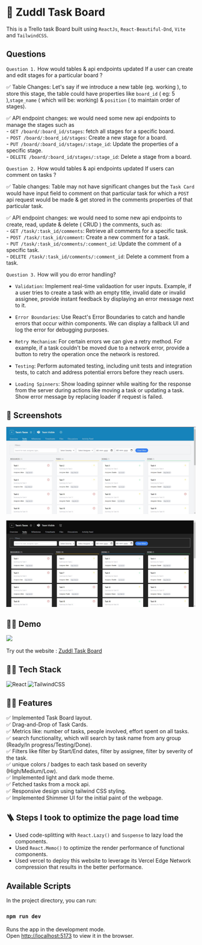 # 🚀 Zuddl Task Board

This is a Trello task Board built using `ReactJs`, `React-Beautiful-Dnd`, `Vite` and `TailwindCSS`.

## Questions
`Question 1.` How would tables & api endpoints updated If a user can create and edit stages for a particular board ? 

:white_check_mark: Table Changes: Let's say if we introduce a new table (eg. working ), to store this stage, the table could have properties like `board_id` ( eg: 5 ),`stage_name` ( which will be: working) & `position` ( to maintain order of stages). 

:white_check_mark: API endpoint changes: we would need some new api endpoints to manage the stages such as \
    - `GET /board/:board_id/stages`: fetch all stages for a specific board. \
    - `POST /board/:board_id/stages`: Create a new stage for a board. \
    - `PUT /board/:board_id/stages/:stage_id`: Update the properties of a specific stage.\
    - `DELETE /board/:board_id/stages/:stage_id`: Delete a stage from a board.

`Question 2.` How would tables & api endpoints updated If users can comment on tasks ?

:white_check_mark: Table changes: Table may not have significant changes but the `Task Card` would have input field to comment on that particular task for which a `POST` api request would be made & get stored in the comments properties of that particular task.

:white_check_mark: API endpoint changes: we would need to some new api endpoints to create, read, update & delete ( CRUD ) the comments, such as:\
    - `GET /task/:task_id/comments`: Retrieve all comments for a specific task. \
    - `POST /task/:task_id/comment`: Create a new comment for a task. \
    - `PUT /task/:task_id/comments/:comment_id`: Update the comment of a specific task.\
    - `DELETE /task/:task_id/comments/:comment_id`: Delete a comment from a task.

`Question 3.` How will you do error handling?

- `Validation`: Implement real-time validaotion for user inputs. Example, if a user tries to create a task with an  empty title, invalid date or invalid assignee, provide instant feedback by displaying an error message next to it.

- `Error Boundaries`: Use React's Error Boundaries to catch and handle errors that occur within components. We can display a fallback UI and log the error for debugging purposes.

- `Retry Mechanism`: For certain errors we can give a retry method. For example, if a task couldn't be moved due to a network error, provide a button to retry the operation once the network is restored.

- `Testing`: Perform automated testing, including unit tests and integration tests, to catch and address potential errors before they reach users.

- `Loading Spinners`: Show loading spinner while waiting for the response from the server during actions like moving a task or updating a task. Show error message by replacing loader if request is failed.

## 📸 Screenshots

![Light Mode](src/assets/taskboardlight.jpg)


![Dark Mode](src/assets/taskboarddark.jpg)

## 👨‍💻 Demo

<a href="https://github.com/JatinSingh08/task-board" target="blank">
<img src="https://img.shields.io/website?url=https://www.codingspace.codes&logo=github&style=flat-square" />
</a>

Try out the website : [Zuddl Task Board](https://zuddl-task-board.vercel.app//)

## 👨‍🔧 Tech Stack

![React](https://img.shields.io/badge/react-%2320232a.svg?style=for-the-badge&logo=react&logoColor=%2361DAFB)
![TailwindCSS](https://img.shields.io/badge/tailwindcss-%2338B2AC.svg?style=for-the-badge&logo=tailwind-css&logoColor=white)

## 👨‍💻 Features

:white_check_mark: Implemented Task Board layout.\
:white_check_mark: Drag-and-Drop of Task Cards.\
:white_check_mark: Metrics like: number of tasks, people involved, effort spent on all tasks.\
:white_check_mark: search functionality, which will search by task name from any group (Ready/In progress/Testing/Done).\
:white_check_mark: Filters like filter by Start/End dates, filter by assignee, filter by severity of the task.\
:white_check_mark: unique colors / badges to each task based on severity (High/Medium/Low).\
:white_check_mark: Implemented light and dark mode theme.\
:white_check_mark: Fetched tasks from a mock api.\
:white_check_mark: Responsive design using tailwind CSS styling.\
:white_check_mark: Implemented Shimmer UI for the initial paint of the webpage.


## 🪜 Steps I took to optimize the page load time

- Used code-splitting with `React.Lazy()` and `Suspense` to lazy load the components.
- Used `React.Memo()` to optimize the render performance of functional components.
- Used vercel to deploy this website to leverage its Vercel Edge Network compression that results in the better performance.

## Available Scripts

In the project directory, you can run:

### `npm run dev`

Runs the app in the development mode.\
Open [http://localhost:5173](http://localhost:5173) to view it in the browser.
